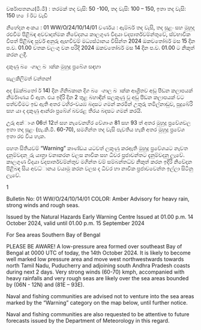 වර්ෂාපතනය(මි.මී) : තරමක් තද වැසි: 50 -100, තද වැසි: 100 – 150, ඉතා තද වැසි: 150 හ ෝ ඊට වැඩි

නිහේදන අංකය : 01 WW/O/24/10/14/01 වර්ණය : ඇම්බර් තද වැසි, තද සුළං සහ මුහුද රළුවීම පිළිබඳ අවවාදාත්මක නිවේදනය කාලගුණ විදයා වදපාර්තවම්න්තුවේ, ස්වභාවික විපත් පිළිබඳ පූර්ව අනුරු ඇඟවීවම් මධ්‍යස්ථානය විසින්ත 2024 ඔකවතෝබර් මස 15 දින ප.ව. 01.00 වතක වලංගු වන පරිදි 2024 ඔකවතෝබර් මස 14 දින ප.ව. 01.00 ට නිකුත් කරන ලදී.

දකුණු බ ෙංගාල බ ාක්ක මුහුදු ප්‍රබේශ සඳහා

සැලකිලිමත් වන්තන!

අද (ඔක්බතෝ ර් 14) දින ගිනිබකාන දිග බ ෙංගාල බ ාක්ක ආශ්‍රිතව අඩු පීඩන කලාපයක් නිර්මාණය වී ඇත. එය ඉදිරි දින 2 තුළ බහාඳින් සලකුණු වූ අඩු පීඩන කලාපයක් වට පත්වවීමට ඉඩ ඇති අතර ටහිර-වයඹ බදසට ගමන් කරමින් උතුරු තමිල්නාඩුව, පුදුබේරි සහ යා ද දකුණු ආන්රා ප්‍රබේශ් බවරළ තීරය බදසට ගමන් කරයි.

උුරු අක්ාංශ 06ත් 12ත් සහ නැවෙනහිර වේශාංශ 81 සහ 93 ත් අතර මුහුදු ප්‍රවේශවල ඉතා තද සුළං (පැ.කි.මී. 60-70), සමගින්ත තද වැසි පැවතිය හැකි අතර මුහුදු ප්‍රවේශ ඉතා රළු විය හැක.

පහත සිතියවම් “Warning” කාණ්ඩය යටවත් ලකුණු කරඇති මුහුදු ප්‍රවේශයට නැවත දැනුම්වදන ුරු යාත්‍රා වනාකරන වලස නාවික සහ ධීවර ප්‍රජාවන්තට දැනුම්වදනු ලැවේ. කාලගුණ විදයා වදපාර්තවම්න්තුව මගින්ත වම් සම්බන්තධ්‍ව නිකුත් කරන ඉදිරි නිවේදන පිළිබඳ සිය අවධ්‍ානය වයාමු කරන වලස ද ධීවර හා නාවික ප්‍රජාවවෙන්ත ඉල්ලා සිටිනු ලැවේ.

1

Bulletin No: 01 WW/O/24/10/14/01 COLOR: Amber Advisory for heavy rain, strong winds and rough seas.

Issued by the Natural Hazards Early Warning Centre Issued at 01.00 p.m. 14 October 2024, valid until 01.00 p.m. 15 September 2024

For Sea areas Southern Bay of Bengal

PLEASE BE AWARE! A low-pressure area formed over southeast Bay of Bengal at 0000 UTC of today, the 14th October 2024. It is likely to become well marked low pressure area and move west northwestwards towards north Tamil Nadu, Puducherry and adjoining south Andhra Pradesh coasts during next 2 days. Very strong winds (60-70) kmph, accompanied with heavy rainfalls and very rough seas are likely over the sea areas bounded by (06N - 12N) and (81E – 93E).

Naval and fishing communities are advised not to venture into the sea areas marked by the “Warning” category on the map below, until further notice.

Naval and fishing communities are also requested to be attentive to future forecasts issued by the Department of Meteorology in this regard.